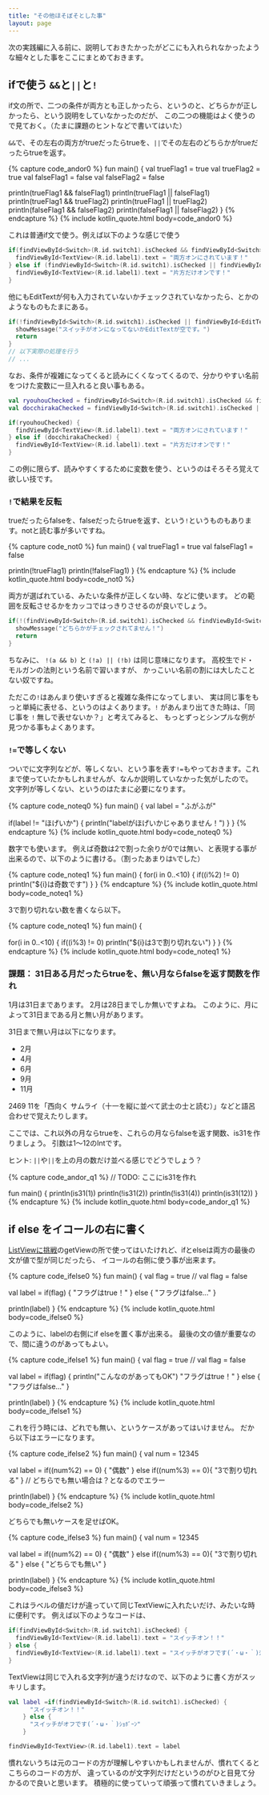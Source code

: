 ```yaml
---
title: "その他ほそぼそとした事"
layout: page
---
```

次の実践編に入る前に、説明しておきたかったがどこにも入れられなかったような細々とした事をここにまとめておきます。

## ifで使う `&&`と`||`と`!`

if文の所で、二つの条件が両方とも正しかったら、というのと、どちらかが正しかったら、という説明をしていなかったのだが、
この二つの機能はよく使うので見ておく。（たまに課題のヒントなどで書いてはいた）

`&&`で、その左右の両方がtrueだったらtrueを、`||`でその左右のどちらかがtrueだったらtrueを返す。

{% capture code_andor0 %}
fun main() {
  val trueFlag1 = true
  val trueFlag2 = true
  val falseFlag1 = false
  val falseFlag2 = false

  println(trueFlag1 && falseFlag1)
  println(trueFlag1 || falseFlag1)
  println(trueFlag1 && trueFlag2)
  println(trueFlag1 || trueFlag2)
  println(falseFlag1 && falseFlag2)
  println(falseFlag1 || falseFlag2)
}
{% endcapture %}
{% include kotlin_quote.html body=code_andor0 %}

これは普通if文で使う。例えば以下のような感じで使う

```kotlin
if(findViewById<Switch>(R.id.switch1).isChecked && findViewById<Switch>(R.id.switch2).isChecked) {
  findViewById<TextView>(R.id.label1).text = "両方オンにされています！"
} else if (findViewById<Switch>(R.id.switch1).isChecked || findViewById<Switch>(R.id.switch2).isChecked) {
  findViewById<TextView>(R.id.label1).text = "片方だけオンです！"
}
```

他にもEditTextが何も入力されていないかチェックされていなかったら、とかのようなものもたまにある。

```kotlin
if(!findViewById<Switch>(R.id.switch1).isChecked || findViewById<EditText>(R.id.edit1).text == "") {
  showMessage("スイッチがオンになってないかEditTextが空です。")
  return
}
// 以下実際の処理を行う
// ...
```

なお、条件が複雑になってくると読みにくくなってくるので、分かりやすい名前をつけた変数に一旦入れると良い事もある。

```kotlin
val ryouhouChecked = findViewById<Switch>(R.id.switch1).isChecked && findViewById<Switch>(R.id.switch2).isChecked
val docchirakaChecked = findViewById<Switch>(R.id.switch1).isChecked || findViewById<Switch>(R.id.switch2).isChecked

if(ryouhouChecked) {
  findViewById<TextView>(R.id.label1).text = "両方オンにされています！"
} else if (docchirakaChecked) {
  findViewById<TextView>(R.id.label1).text = "片方だけオンです！"
}
```

この例に限らず、読みやすくするために変数を使う、というのはそろそろ覚えて欲しい技です。

### `!`で結果を反転

trueだったらfalseを、falseだったらtrueを返す、という`!`というものもあります。notと読む事が多いですね。

{% capture code_not0 %}
fun main() {
  val trueFlag1 = true
  val falseFlag1 = false

  println(!trueFlag1)
  println(!falseFlag1)
}
{% endcapture %}
{% include kotlin_quote.html body=code_not0 %}

両方が選ばれている、みたいな条件が正しくない時、などに使います。
どの範囲を反転させるかをカッコではっきりさせるのが良いでしょう。

```kotlin
if(!(findViewById<Switch>(R.id.switch1).isChecked && findViewById<Switch>(R.id.switch2).isChecked)) {
  showMessage("どちらかがチェックされてません！")
  return
}
```

ちなみに、 `!(a && b)` と `(!a) || (!b)` は同じ意味になります。
高校生でド・モルガンの法則という名前で習いますが、
かっこいい名前の割には大したことない奴ですね。

ただこの`!`はあんまり使いすぎると複雑な条件になってしまい、
実は同じ事をもっと単純に表せる、というのはよくあります。`!` があんまり出てきた時は、「同じ事を `!` 無しで表せないか？」と考えてみると、
もっとずっとシンプルな例が見つかる事もよくあります。

### `!=`で等しくない

ついでに文字列などが、等しくない、という事を表す`!=`もやっておきます。これまで使っていたかもしれませんが、なんか説明していなかった気がしたので。
文字列が等しくない、というのはたまに必要になります。

{% capture code_noteq0 %}
fun main() {
  val label = "ふがふが"

  if(label != "ほげいか") {
    println("labelがほげいかじゃありません！")
  }
}
{% endcapture %}
{% include kotlin_quote.html body=code_noteq0 %}

数字でも使います。
例えば奇数は2で割った余りが0では無い、と表現する事が出来るので、以下のように書ける。（割ったあまりは`%`でした）

{% capture code_noteq1 %}
fun main() {
  for(i in 0..<10) {
    if((i%2) != 0)
      println("${i}は奇数です")
  }
}
{% endcapture %}
{% include kotlin_quote.html body=code_noteq1 %}

3で割り切れない数を書くなら以下。

{% capture code_noteq1 %}
fun main() {

  for(i in 0..<10) {
    if((i%3) != 0)
      println("${i}は3で割り切れない")
  }
}
{% endcapture %}
{% include kotlin_quote.html body=code_noteq1 %}


### 課題： 31日ある月だったらtrueを、無い月ならfalseを返す関数を作れ

1月は31日まであります。
2月は28日までしか無いですよね。
このように、月によって31日まである月と無い月があります。

31日まで無い月は以下になります。

- 2月
- 4月
- 6月
- 9月
- 11月

2469 11を「西向く サムライ（十一を縦に並べて武士の士と読む）」などと語呂合わせで覚えたりします。

ここでは、これ以外の月ならtrueを、これらの月ならfalseを返す関数、is31を作りましょう。
引数は1〜12のIntです。

ヒント: `||`や`||`を上の月の数だけ並べる感じでどうでしょう？

{% capture code_andor_q1 %}
// TODO: ここにis31を作れ

fun main() {
  println(is31(1))
  println(!is31(2))
  println(!is31(4))
  println(is31(12))
}
{% endcapture %}
{% include kotlin_quote.html body=code_andor_q1 %}


## if else をイコールの右に書く

[ListViewに挑戦](listview_disp.md)のgetViewの所で使ってはいたけれど、ifとelseは両方の最後の文が値で型が同じだったら、
イコールの右側に使う事が出来ます。

{% capture code_ifelse0 %}
fun main() {
  val flag = true
  // val flag = false

  val label = if(flag) {
    "フラグはtrue！"
  } else {
    "フラグはfalse..."
  }

  println(label)
}
{% endcapture %}
{% include kotlin_quote.html body=code_ifelse0 %}

このように、labelの右側にif elseを置く事が出来る。
最後の文の値が重要なので、間に違うのがあってもよい。

{% capture code_ifelse1 %}
fun main() {
  val flag = true
  // val flag = false

  val label = if(flag) {
    println("こんなのがあってもOK")
    "フラグはtrue！"
  } else {
    "フラグはfalse..."
  }

  println(label)
}
{% endcapture %}
{% include kotlin_quote.html body=code_ifelse1 %}

これを行う時には、どれでも無い、というケースがあってはいけません。
だから以下はエラーになります。

{% capture code_ifelse2 %}
fun main() {
  val num = 12345

  val label = if((num%2) == 0) {
    "偶数"
  } else if((num%3) == 0){
    "3で割り切れる"
  } // どちらでも無い場合は？となるのでエラー

  println(label)
}
{% endcapture %}
{% include kotlin_quote.html body=code_ifelse2 %}

どちらでも無いケースを足せばOK。

{% capture code_ifelse3 %}
fun main() {
  val num = 12345

  val label = if((num%2) == 0) {
    "偶数"
  } else if((num%3) == 0){
    "3で割り切れる"
  } else {
    "どちらでも無い"
  }

  println(label)
}
{% endcapture %}
{% include kotlin_quote.html body=code_ifelse3 %}

これはラベルの値だけが違っていて同じTextViewに入れたいだけ、みたいな時に便利です。
例えば以下のようなコードは、

```kotlin
if(findViewById<Switch>(R.id.switch1).isChecked) {
  findViewById<TextView>(R.id.label1).text = "スイッチオン！！"
} else {
  findViewById<TextView>(R.id.label1).text = "スイッチがオフです(´・ω・｀)ｼｮﾎﾞｰﾝ"
}
```

TextViewは同じで入れる文字列が違うだけなので、以下のように書く方がスッキリします。

```kotlin
val label =if(findViewById<Switch>(R.id.switch1).isChecked) {
      "スイッチオン！！"
    } else {
      "スイッチがオフです(´・ω・｀)ｼｮﾎﾞｰﾝ"
    }

findViewById<TextView>(R.id.label1).text = label
```

慣れないうちは元のコードの方が理解しやすいかもしれませんが、慣れてくるとこちらのコードの方が、
違っているのが文字列だけだというのがひと目見て分かるので良いと思います。
積極的に使っていって頑張って慣れていきましょう。


